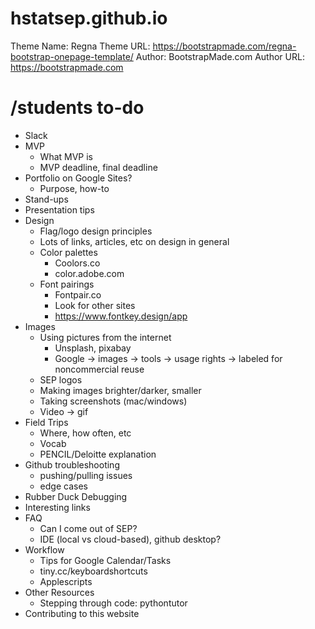 # hstatsep.github.io

Theme Name: Regna
Theme URL: https://bootstrapmade.com/regna-bootstrap-onepage-template/
Author: BootstrapMade.com
Author URL: https://bootstrapmade.com

# /students to-do
- Slack
- MVP
  - What MVP is
  - MVP deadline, final deadline
- Portfolio on Google Sites?
  - Purpose, how-to
- Stand-ups
- Presentation tips
- Design
  - Flag/logo design principles
  - Lots of links, articles, etc on design in general
  - Color palettes
    - Coolors.co
    - color.adobe.com
  - Font pairings
    - Fontpair.co
    - Look for other sites
    - https://www.fontkey.design/app
- Images
  - Using pictures from the internet
    - Unsplash, pixabay
    - Google → images → tools → usage rights → labeled for noncommercial reuse
  - SEP logos
  - Making images brighter/darker, smaller
  - Taking screenshots (mac/windows)
  - Video → gif
- Field Trips
  - Where, how often, etc
  - Vocab
  - PENCIL/Deloitte explanation
- Github troubleshooting 
  - pushing/pulling issues
  - edge cases
- Rubber Duck Debugging
- Interesting links
- FAQ
  - Can I come out of SEP?
  - IDE (local vs cloud-based), github desktop?
- Workflow
  - Tips for Google Calendar/Tasks
  - tiny.cc/keyboardshortcuts
  - Applescripts
- Other Resources
  - Stepping through code: pythontutor
- Contributing to this website

